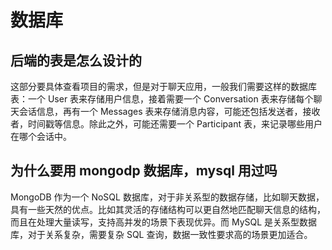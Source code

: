 # 数据库

## 后端的表是怎么设计的

这部分要具体查看项目的需求，但是对于聊天应用，一般我们需要这样的数据库表：一个 User 表来存储用户信息，接着需要一个 Conversation 表来存储每个聊天会话信息，再有一个 Messages 表来存储消息内容，可能还包括发送者，接收者，时间戳等信息。除此之外，可能还需要一个 Participant 表，来记录哪些用户在哪个会话中。

## 为什么要用 mongodp 数据库，mysql 用过吗

MongoDB 作为一个 NoSQL 数据库，对于非关系型的数据存储，比如聊天数据，具有一些天然的优点。比如其灵活的存储结构可以更自然地匹配聊天信息的结构，而且在处理大量读写，支持高并发的场景下表现优异。而 MySQL 是关系型数据库，对于关系复杂，需要复杂 SQL 查询，数据一致性要求高的场景更加适合。


